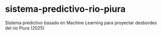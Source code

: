 # sistema-predictivo-rio-piura
Sistema predictivo basado en Machine Learning para proyectar desbordes del río Piura (2025)
